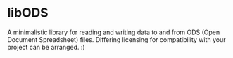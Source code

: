# libODS
A minimalistic library for reading and writing data to and from ODS (Open Document Spreadsheet) files. Differing licensing for compatibility with your project can be arranged. :)
